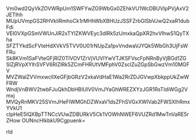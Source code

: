 Vm0wd2QyVkZOVWRpUm1SWFYwZG9WbGx0ZEhkVU1WcDBUVlpPVjAxV2JETlhh
MUpUVmpGS2RHVkliRmhoCk1rMHhWbXBHUzJSSFZrbGlSbVJwQ2xaR1dubFdi
VEI0VXpGSmVWUnJiR2xTYlZKWVEyc3dlRk5zUmxkaQpXR2hvVlhwS1QyTXha
SFZTYkdScFVteHdXVkV5TVV0U01rNUpZa1pvVndwaVJYQk5WbGh3UjFsWFRu
Sk8KVm1SaFVteGFjRlZ0TlVOV1ZrVjVUVlYwVTJKSFVscFpNRnByVjBGd1ZG
SlZjRVpXYlhSVFV6RlZlRk5ZCmFHRUtVMFphV0ZsclZuZGpSbGwzVm10MGFV
MVZWalZVVmxwcllXeGFjbGRzV2xkaVdHaE1Wa2RrZDJGVwpXbkppUkZwWFRW
WndjVnBWV2twbFJuQkhDbHBIUlV0VmJYaGhWREZXYzJGR1RsTldiWGg2Vmxj
MVQyRnMKV25SVmJHeFlWMGhDZWxaV1dsZFhSVGxXWlVab2FWSXlhRmxYVkU1
clpHeE5lQXBpTTNCcVUwZDBURkV5Ck1VOWhNWEF6VUZRd1MwTnVaRE5rZHow
OUNncHlkbkU9Cgpuenk=

rld